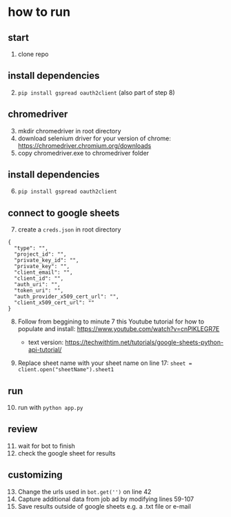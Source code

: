 # how to run

## start
1. clone repo

## install dependencies
2. ```pip install gspread oauth2client``` (also part of step 8)

## chromedriver
3. mkdir chromedriver in root directory
4. download selenium driver for your version of chrome: https://chromedriver.chromium.org/downloads
5. copy chromedriver.exe to chromedriver folder

## install dependencies
6. ```pip install gspread oauth2client```

## connect to google sheets
7. create a ```creds.json``` in root directory

```
{
  "type": "",
  "project_id": "",
  "private_key_id": "",
  "private_key": "",
  "client_email": "",
  "client_id": "",
  "auth_uri": "",
  "token_uri": "",
  "auth_provider_x509_cert_url": "",
  "client_x509_cert_url": ""
}
```

8. Follow from beggining to minute 7 this Youtube tutorial for how to populate and install: https://www.youtube.com/watch?v=cnPlKLEGR7E
   * text version: https://techwithtim.net/tutorials/google-sheets-python-api-tutorial/

9. Replace sheet name with your sheet name on line 17: ```sheet = client.open("sheetName").sheet1```

## run
10. run with ```python app.py```

## review
11. wait for bot to finish
12. check the google sheet for results

## customizing
13. Change the urls used in ```bot.get('')``` on line 42
14. Capture additional data from job ad by modifying lines 59-107
15. Save results outside of google sheets e.g. a .txt file or e-mail
